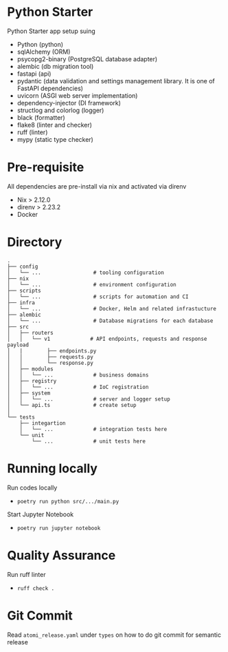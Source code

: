 # Python Starter

Python Starter app setup suing

- Python (python)
- sqlAlchemy (ORM)
- psycopg2-binary (PostgreSQL database adapter)
- alembic (db migration tool)
- fastapi (api)
- pydantic (data validation and settings management library. It is one of FastAPI dependencies)
- uvicorn (ASGI web server implementation)
- dependency-injector (DI framework)
- structlog and colorlog (logger)
- black (formatter)
- flake8 (linter and checker)
- ruff (linter)
- mypy (static type checker)

# Pre-requisite

All dependencies are pre-install via nix and activated via direnv

- Nix > 2.12.0
- direnv > 2.23.2
- Docker

# Directory

```
.
├── config
│   └── ...                 # tooling configuration
├── nix
│   └── ...                 # environment configuration
├── scripts
│   └── ...                 # scripts for automation and CI
├── infra
│   └── ...                 # Docker, Helm and related infrastucture
├── alembic
│   └── ...                 # Database migrations for each database
├── src
│   ├── routers
│   │   └── v1             # API endpoints, requests and response payload
│   |        ├── endpoints.py
│   │        ├── requests.py
│   │        └── response.py
│   ├── modules
│   │   └── ...             # business domains
│   ├── registry
│   │   └── ...             # IoC registration
│   ├── system
│   │   └── ...             # server and logger setup
│   └── api.ts              # create setup
│
└── tests
    ├── integartion
    │   └── ...             # integration tests here
    └── unit
        └── ...             # unit tests here
```

# Running locally

Run codes locally

- `poetry run python src/.../main.py`

Start Jupyter Notebook

- `poetry run jupyter notebook`

# Quality Assurance

Run ruff linter

- `ruff check .`

# Git Commit

Read `atomi_release.yaml` under `types` on how to do git commit for semantic release

